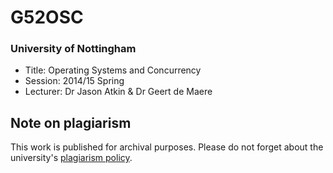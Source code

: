 # G52OSC
### University of Nottingham
* Title: Operating Systems and Concurrency
* Session: 2014/15 Spring
* Lecturer: Dr Jason Atkin & Dr Geert de Maere


## Note on plagiarism
This work is published for archival purposes. Please do not forget about the university's [plagiarism policy](https://www.nottingham.ac.uk/studyingeffectively/writing/plagiarism/index.aspx).
